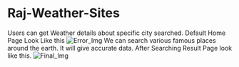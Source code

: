 # Raj-Weather-Sites
Users can get Weather details about specific city searched.
Default Home Page Look Like this
![Error_Img](https://github.com/USUDR2604/Raj-Weather-Sites/assets/83548184/88e04836-f5cd-45b9-953f-26757e1512d0)
We can search various famous places around the earth. 
It will give accurate data.
After Searching Result Page look like this.
![Final_Img](https://github.com/USUDR2604/Raj-Weather-Sites/assets/83548184/2b2d303b-0e54-48dd-9b10-00b1d1609b51)

